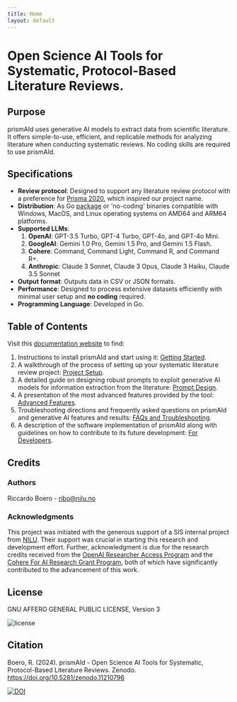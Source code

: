 ```yaml
---
title: Home
layout: default
---
```


# Open Science AI Tools for Systematic, Protocol-Based Literature Reviews.

## Purpose
prismAId uses generative AI models to extract data from scientific literature. It offers simple-to-use, efficient, and replicable methods for analyzing literature when conducting systematic reviews. No coding skills are required to use prismAId.

## Specifications
- **Review protocol**: Designed to support any literature review protocol with a preference for [Prisma 2020](https://www.prisma-statement.org/prisma-2020), which inspired our project name.
- **Distribution**: As Go [package](https://pkg.go.dev/github.com/open-and-sustainable/prismaid) or 'no-coding' binaries compatible with Windows, MacOS, and Linux operating systems on AMD64 and ARM64 platforms.
- **Supported LLMs**: 
    1. **OpenAI**: GPT-3.5 Turbo, GPT-4 Turbo, GPT-4o, and GPT-4o Mini.
    2. **GoogleAI**: Gemini 1.0 Pro, Gemini 1.5 Pro, and Gemini 1.5 Flash.
    3. **Cohere**: Command, Command Light, Command R, and Command R+.
    4. **Anthropic**: Claude 3 Sonnet, Claude 3 Opus, Claude 3 Haiku, Claude 3.5 Sonnet
- **Output format**: Outputs data in CSV or JSON formats.
- **Performance**: Designed to process extensive datasets efficiently with minimal user setup and **no coding** required.
- **Programming Language**: Developed in Go.

## Table of Contents
Visit this [documentation website](https://open-and-sustainable.github.io/prismAId/) to find: 
1. Instructions to install prismAId and start using it: [Getting Started](getting-started).
2. A walkthrough of the process of setting up your systematic literature review project: [Project Setup](project-setup).
3. A detailed guide on designing robust prompts to exploit generative AI models for information extraction from the literature: [Prompt Design](prompt-design).
4. A presentation of the most advanced features provided by the tool: [Advanced Features](advanced-features).
5. Troubleshooting directions and frequently asked questions on prismAId and generative AI features and results: [FAQs and Troubleshooting](faqs).
6. A description of the software implementation of prismAId along with guidelines on how to contribute to its future development: [For Developers](for-developers).


## Credits
### Authors
Riccardo Boero - ribo@nilu.no

### Acknowledgments
This project was initiated with the generous support of a SIS internal project from [NILU](https://nilu.com). Their support was crucial in starting this research and development effort. Further, acknowledgment is due for the research credits received from the [OpenAI Researcher Access Program](https://grants.openai.com/prog/openai_researcher_access_program/) and the [Cohere For AI Research Grant Program](https://share.hsforms.com/1aF5ZiZDYQqCOd8JSzhUBJQch5vw?ref=txt.cohere.com), both of which have significantly contributed to the advancement of this work.

## License
GNU AFFERO GENERAL PUBLIC LICENSE, Version 3

![license](https://www.gnu.org/graphics/agplv3-155x51.png)

## Citation
Boero, R. (2024). prismAId - Open Science AI Tools for Systematic, Protocol-Based Literature Reviews. Zenodo. https://doi.org/10.5281/zenodo.11210796

[![DOI](https://zenodo.org/badge/DOI/10.5281/zenodo.11210796.svg)](https://doi.org/10.5281/zenodo.11210796)

<div id="wcb" class="carbonbadge"></div>
<script src="https://unpkg.com/website-carbon-badges@1.1.3/b.min.js" defer></script>